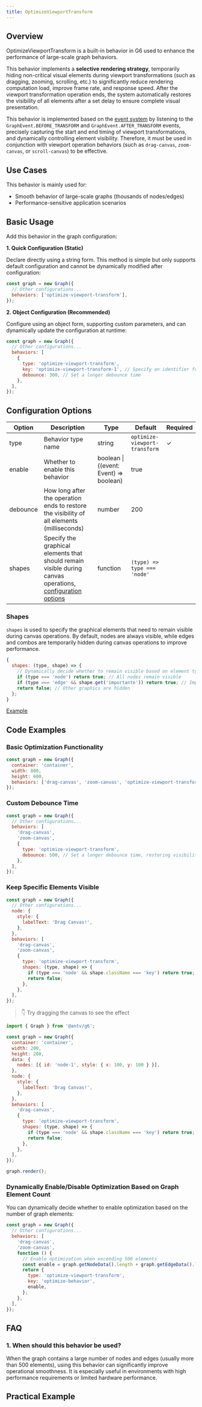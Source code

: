 ```yaml
---
title: OptimizeViewportTransform
---
```


## Overview

OptimizeViewportTransform is a built-in behavior in G6 used to enhance the performance of large-scale graph behaviors.

This behavior implements a **selective rendering strategy**, temporarily hiding non-critical visual elements during viewport transformations (such as dragging, zooming, scrolling, etc.) to significantly reduce rendering computation load, improve frame rate, and response speed. After the viewport transformation operation ends, the system automatically restores the visibility of all elements after a set delay to ensure complete visual presentation.

This behavior is implemented based on the [event system](/en/api/event) by listening to the `GraphEvent.BEFORE_TRANSFORM` and `GraphEvent.AFTER_TRANSFORM` events, precisely capturing the start and end timing of viewport transformations, and dynamically controlling element visibility. Therefore, it must be used in conjunction with viewport operation behaviors (such as `drag-canvas`, `zoom-canvas`, or `scroll-canvas`) to be effective.

## Use Cases

This behavior is mainly used for:

- Smooth behavior of large-scale graphs (thousands of nodes/edges)
- Performance-sensitive application scenarios

## Basic Usage

Add this behavior in the graph configuration:

**1. Quick Configuration (Static)**

Declare directly using a string form. This method is simple but only supports default configuration and cannot be dynamically modified after configuration:

```javascript
const graph = new Graph({
  // Other configurations...
  behaviors: ['optimize-viewport-transform'],
});
```

**2. Object Configuration (Recommended)**

Configure using an object form, supporting custom parameters, and can dynamically update the configuration at runtime:

```javascript
const graph = new Graph({
  // Other configurations...
  behaviors: [
    {
      type: 'optimize-viewport-transform',
      key: 'optimize-viewport-transform-1', // Specify an identifier for the behavior for dynamic updates
      debounce: 300, // Set a longer debounce time
    },
  ],
});
```

## Configuration Options

| Option   | Description                                                                                                          | Type                                   | Default                       | Required |
| -------- | -------------------------------------------------------------------------------------------------------------------- | -------------------------------------- | ----------------------------- | -------- |
| type     | Behavior type name                                                                                                   | string                                 | `optimize-viewport-transform` | ✓        |
| enable   | Whether to enable this behavior                                                                                      | boolean \| ((event: Event) => boolean) | true                          |          |
| debounce | How long after the operation ends to restore the visibility of all elements (milliseconds)                           | number                                 | 200                           |          |
| shapes   | Specify the graphical elements that should remain visible during canvas operations, [configuration options](#shapes) | function                               | `(type) => type === 'node'`   |          |

### Shapes

`shapes` is used to specify the graphical elements that need to remain visible during canvas operations. By default, nodes are always visible, while edges and combos are temporarily hidden during canvas operations to improve performance.

```javascript
{
  shapes: (type, shape) => {
    // Dynamically decide whether to remain visible based on element type and graphical object
    if (type === 'node') return true; // All nodes remain visible
    if (type === 'edge' && shape.get('importante')) return true; // Important edges remain visible
    return false; // Other graphics are hidden
  };
}
```

[Example](#keep-specific-elements-visible)

## Code Examples

### Basic Optimization Functionality

```javascript
const graph = new Graph({
  container: 'container',
  width: 800,
  height: 600,
  behaviors: ['drag-canvas', 'zoom-canvas', 'optimize-viewport-transform'],
});
```

### Custom Debounce Time

```javascript
const graph = new Graph({
  // Other configurations...
  behaviors: [
    'drag-canvas',
    'zoom-canvas',
    {
      type: 'optimize-viewport-transform',
      debounce: 500, // Set a longer debounce time, restoring visibility of all elements 0.5 seconds after the operation stops
    },
  ],
});
```

### Keep Specific Elements Visible

```javascript
const graph = new Graph({
  // Other configurations...
  node: {
    style: {
      labelText: 'Drag Canvas!',
    },
  },
  behaviors: [
    'drag-canvas',
    'zoom-canvas',
    {
      type: 'optimize-viewport-transform',
      shapes: (type, shape) => {
        if (type === 'node' && shape.className === 'key') return true;
        return false;
      },
    },
  ],
});
```

> 👇 Try dragging the canvas to see the effect

```js | ob {  pin: false, autoMount: true }
import { Graph } from '@antv/g6';

const graph = new Graph({
  container: 'container',
  width: 200,
  height: 200,
  data: {
    nodes: [{ id: 'node-1', style: { x: 100, y: 100 } }],
  },
  node: {
    style: {
      labelText: 'Drag Canvas!',
    },
  },
  behaviors: [
    'drag-canvas',
    {
      type: 'optimize-viewport-transform',
      shapes: (type, shape) => {
        if (type === 'node' && shape.className === 'key') return true;
        return false;
      },
    },
  ],
});

graph.render();
```

### Dynamically Enable/Disable Optimization Based on Graph Element Count

You can dynamically decide whether to enable optimization based on the number of graph elements:

```javascript
const graph = new Graph({
  // Other configurations...
  behaviors: [
    'drag-canvas',
    'zoom-canvas',
    function () {
      // Enable optimization when exceeding 500 elements
      const enable = graph.getNodeData().length + graph.getEdgeData().length > 500;
      return {
        type: 'optimize-viewport-transform',
        key: 'optimize-behavior',
        enable,
      };
    },
  ],
});
```

## FAQ

### 1. When should this behavior be used?

When the graph contains a large number of nodes and edges (usually more than 500 elements), using this behavior can significantly improve operational smoothness. It is especially useful in environments with high performance requirements or limited hardware performance.

## Practical Example

<Playground path="behavior/canvas/demo/optimize.js" rid="optimize-viewport-transform"></Playground>
